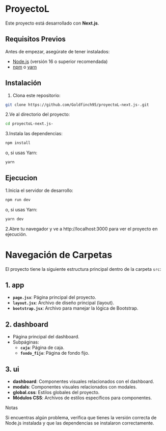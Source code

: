 # ProyectoL 

Este proyecto está desarrollado con **Next.js**.

## Requisitos Previos

Antes de empezar, asegúrate de tener instalados:

- [Node.js](https://nodejs.org/) (versión 16 o superior recomendada)
- [npm](https://www.npmjs.com/) o [yarn](https://yarnpkg.com/)

## Instalación

1. Clona este repositorio:
```bash
git clone https://github.com/Goldfinch95/proyectoL-next.js-.git
```
2.Ve al directorio del proyecto:
```bash
cd proyectoL-next.js-
```
3.Instala las dependencias:
```bash
npm install
```
o, si usas Yarn:
```bash
yarn
```
## Ejecucion

1.Inicia el servidor de desarrollo:
```bash
npm run dev
```
o, si usas Yarn:
```bash
yarn dev
```
2.Abre tu navegador y ve a http://localhost:3000 para ver el proyecto en ejecución.

# Navegación de Carpetas

El proyecto tiene la siguiente estructura principal dentro de la carpeta `src`:

## **1. app**
- **`page.jsx`**: Página principal del proyecto.
- **`layout.jsx`**: Archivo de diseño principal (layout).
- **`bootstrap.jsx`**: Archivo para manejar la lógica de Bootstrap.

## **2. dashboard**
- Página principal del dashboard.
- Subpáginas:
  - **`caja`**: Página de caja.
  - **`fondo_fijo`**: Página de fondo fijo.

## **3. ui**
- **dashboard**: Componentes visuales relacionados con el dashboard.
- **modals**: Componentes visuales relacionados con modales.
- **global.css**: Estilos globales del proyecto.
- **Módulos CSS**: Archivos de estilos específicos para componentes.

Notas

Si encuentras algún problema, verifica que tienes la versión correcta de Node.js instalada y que las dependencias se instalaron correctamente.

